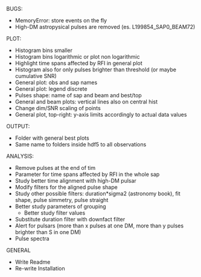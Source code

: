 BUGS:
- MemoryError: store events on the fly
- High-DM astropysical pulses are removed (es. L199854_SAP0_BEAM72)

PLOT:
- Histogram bins smaller
- Histogram bins logarithmic or plot non logarithmic
- Highlight time spans affected by RFI in general plot
- Histogram also for only pulses brighter than threshold (or maybe cumulative SNR) 
- General plot: obs and sap names
- General plot: legend discrete 
- Pulses shape: name of sap and beam and best/top
- General and beam plots: vertical lines also on central hist
- Change dim/SNR scaling of points
- General plot, top-right: y-axis limits accordingly to actual data values

OUTPUT:
- Folder with general best plots
- Same name to folders inside hdf5 to all observations

ANALYSIS:
- Remove pulses at the end of tim
- Parameter for time spans affected by RFI in the whole sap
- Study better time alignment with high-DM pulsar
- Modify filters for the aligned pulse shape
- Study other possible filters: duration*sigma2 (astronomy book), fit shape, pulse simmetry, pulse straight
- Better study parameters of grouping
  - Better study filter values
- Substitute duration filter with downfact filter
- Alert for pulsars (more than x pulses at one DM, more than y pulses brighter than S in one DM)
- Pulse spectra

GENERAL
- Write Readme
- Re-write Installation